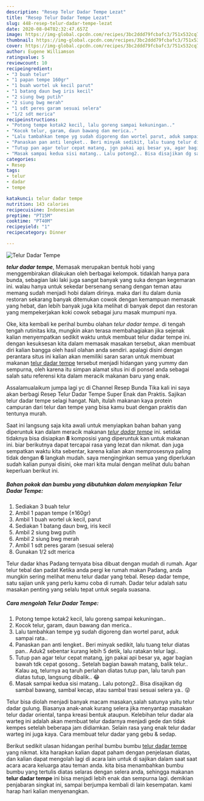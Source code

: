 ```yaml
---
description: "Resep Telur Dadar Tempe Lezat"
title: "Resep Telur Dadar Tempe Lezat"
slug: 448-resep-telur-dadar-tempe-lezat
date: 2020-08-04T02:32:47.657Z
image: https://img-global.cpcdn.com/recipes/3bc2ddd79fcbafc3/751x532cq70/telur-dadar-tempe-foto-resep-utama.jpg
thumbnail: https://img-global.cpcdn.com/recipes/3bc2ddd79fcbafc3/751x532cq70/telur-dadar-tempe-foto-resep-utama.jpg
cover: https://img-global.cpcdn.com/recipes/3bc2ddd79fcbafc3/751x532cq70/telur-dadar-tempe-foto-resep-utama.jpg
author: Eugene Williamson
ratingvalue: 5
reviewcount: 10
recipeingredient:
- "3 buah telur"
- "1 papan tempe 160gr"
- "1 buah wortel uk kecil parut"
- "1 batang daun bwg iris kecil"
- "2 siung bwg putih"
- "2 siung bwg merah"
- "1 sdt peres garam sesuai selera"
- "1/2 sdt merica"
recipeinstructions:
- "Potong tempe kotak2 kecil, lalu goreng sampai kekuningan.."
- "Kocok telur, garam, daun bawang dan merica.."
- "Lalu tambahkan tempe yg sudah digoreng dan wortel parut, aduk sampai rata.."
- "Panaskan pan anti lengket.. Beri minyak sedikit, lalu tuang telur diatas pan.. Aduk2 sebentar kurang lebih 5 detik, lalu ratakan telur lagi.."
- "Tutup pan agar telur cepat matang, jgn pakai api besar ya, agar bagian bawah tdk cepat gosong.. Setelah bagian bawah matang, balik telur.. Kalau aq, telurnya aq taruh perlahan diatas tutup pan, lalu taruh pan diatas tutup, langsung dibalik.. 😂"
- "Masak sampai kedua sisi matang.. Lalu potong2.. Bisa disajikan dg sambal bawang, sambal kecap, atau sambal trasi sesuai selera ya.. 😜"
categories:
- Resep
tags:
- telur
- dadar
- tempe

katakunci: telur dadar tempe 
nutrition: 143 calories
recipecuisine: Indonesian
preptime: "PT15M"
cooktime: "PT40M"
recipeyield: "1"
recipecategory: Dinner

---
```



![Telur Dadar Tempe](https://img-global.cpcdn.com/recipes/3bc2ddd79fcbafc3/751x532cq70/telur-dadar-tempe-foto-resep-utama.jpg)

<b><i>telur dadar tempe</i></b>, Memasak merupakan bentuk hobi yang menggembirakan dilakukan oleh berbagai kelompok. tidaklah hanya para bunda, sebagian laki laki juga sangat banyak yang suka dengan kegemaran ini. walau hanya untuk sekedar bersenang senang dengan teman atau memang sudah menjadi hobi dalam dirinya. maka dari itu dalam dunia restoran sekarang banyak ditemukan cowok dengan kemampuan memasak yang hebat, dan lebih banyak juga kita melihat di banyak depot dan restoran yang mempekerjakan koki cowok sebagai juru masak mumpuni nya.

Oke, kita kembali ke perihal bumbu olahan <i>telur dadar tempe</i>. di tengah tengah rutinitas kita, mungkin akan terasa membahagiakan jika sejenak kalian menyempatkan sedikit waktu untuk membuat telur dadar tempe ini. dengan kesuksesan kita dalam memasak masakan tersebut, akan membuat diri kalian bangga oleh hasil olahan anda sendiri. apalagi disini dengan perantara situs ini kalian akan memiliki saran saran untuk membuat makanan <u>telur dadar tempe</u> tersebut menjadi hidangan yang yummy dan sempurna, oleh karena itu simpan alamat situs ini di ponsel anda sebagai salah satu referensi kita dalam meracik makanan baru yang enak.

Assalamualaikum jumpa lagi yc di Channel Resep Bunda Tika kali ini saya akan berbagi Resep Telur Dadar Tempe Super Enak dan Praktis. Sajikan telur dadar tempe selagi hangat. Nah, itulah makanan kaya protein campuran dari telur dan tempe yang bisa kamu buat dengan praktis dan tentunya murah.


Saat ini langsung saja kita awali untuk menyiapkan bahan bahan yang diperuntuk kan dalam meracik makanan <u><i>telur dadar tempe</i></u> ini. setidak tidaknya bisa disiapkan <b>8</b> komposisi yang diperuntuk kan untuk makanan ini. biar berikutnya dapat tercapai rasa yang lezat dan nikmat. dan juga sempatkan waktu kita sebentar, karena kalian akan memprosesnya paling tidak dengan <b>6</b> langkah mudah. saya menginginkan semua yang diperlukan sudah kalian punyai disini, oke mari kita mulai dengan melihat dulu bahan keperluan berikut ini.

<!--inarticleads1-->

##### Bahan pokok dan bumbu yang dibutuhkan dalam menyiapkan Telur Dadar Tempe:

1. Sediakan 3 buah telur
1. Ambil 1 papan tempe (±160gr)
1. Ambil 1 buah wortel uk kecil, parut
1. Sediakan 1 batang daun bwg, iris kecil
1. Ambil 2 siung bwg putih
1. Ambil 2 siung bwg merah
1. Ambil 1 sdt peres garam (sesuai selera)
1. Gunakan 1/2 sdt merica


Telur dadar khas Padang ternyata bisa dibuat dengan mudah di rumah. Agar telur tebal dan padat Ketika anda pergi ke rumah makan Padang, anda mungkin sering melihat menu telur dadar yang tebal. Resep dadar tempe, satu sajian unik yang perlu kamu coba di rumah. Dadar telur adalah satu masakan penting yang selalu tepat untuk segala suasana. 

<!--inarticleads2-->

##### Cara mengolah Telur Dadar Tempe:

1. Potong tempe kotak2 kecil, lalu goreng sampai kekuningan..
1. Kocok telur, garam, daun bawang dan merica..
1. Lalu tambahkan tempe yg sudah digoreng dan wortel parut, aduk sampai rata..
1. Panaskan pan anti lengket.. Beri minyak sedikit, lalu tuang telur diatas pan.. Aduk2 sebentar kurang lebih 5 detik, lalu ratakan telur lagi..
1. Tutup pan agar telur cepat matang, jgn pakai api besar ya, agar bagian bawah tdk cepat gosong.. Setelah bagian bawah matang, balik telur.. Kalau aq, telurnya aq taruh perlahan diatas tutup pan, lalu taruh pan diatas tutup, langsung dibalik.. 😂
1. Masak sampai kedua sisi matang.. Lalu potong2.. Bisa disajikan dg sambal bawang, sambal kecap, atau sambal trasi sesuai selera ya.. 😜


Telur bisa diolah menjadi banyak macam masakan,salah satunya yaitu telur dadar gulung. Biasanya anak-anak kurang selera jika menyantap masakan telur dadar oriental, tanpa kreasi bentuk ataupun. Kelebihan telur dadar ala warteg ini adalah akan membuat telur dadarnya menjadi gede dan tidak kempes setelah beberapa jam didiamkan. Selain rasa yang enak telur dadar warteg ini juga kaya. Cara membuat telur dadar yang gebu &amp; sedap. 

Berikut sedikit ulasan hidangan perihal bumbu bumbu <u>telur dadar tempe</u> yang nikmat. kita harapkan kalian dapat paham dengan penjelasan diatas, dan kalian dapat mengolah lagi di acara lain untuk di sajikan dalam saat saat acara acara keluarga atau teman anda. kita bisa menambahkan bumbu bumbu yang tertulis diatas selaras dengan selera anda, sehingga makanan <b>telur dadar tempe</b> ini bisa menjadi lebih enak dan sempurna lagi. demikian penjabaran singkat ini, sampai berjumpa kembali di lain kesempatan. kami harap hari kalian menyenangkan.
